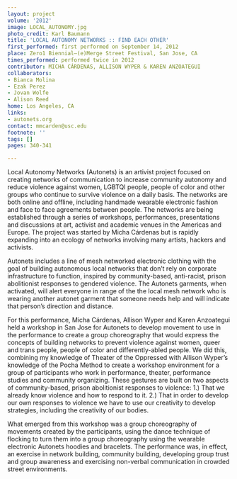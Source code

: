 ```yaml
---
layout: project
volume: '2012'
image: LOCAL_AUTONOMY.jpg
photo_credit: Karl Baumann
title: 'LOCAL AUTONOMY NETWORKS :: FIND EACH OTHER'
first_performed: first performed on September 14, 2012
place: Zero1 Biennial—(e)Merge Street Festival, San Jose, CA
times_performed: performed twice in 2012
contributor: MICHA CÁRDENAS, ALLISON WYPER & KAREN ANZOATEGUI
collaborators:
- Bianca Molina
- Ezak Perez
- Jovan Wolfe
- Alison Reed
home: Los Angeles, CA
links:
- autonets.org
contact: mmcarden@usc.edu
footnote: ''
tags: []
pages: 340-341

---
```


Local Autonomy Networks (Autonets) is an artivist project focused on creating networks of communication to increase community autonomy and reduce violence against women, LGBTQI people, people of color and other groups who continue to survive violence on a daily basis. The networks are both online and offline, including handmade wearable electronic fashion and face to face agreements between people. The networks are being established through a series of workshops, performances, presentations and discussions at art, activist and academic venues in the Americas and Europe. The project was started by Micha Cárdenas but is rapidly expanding into an ecology of networks involving many artists, hackers and activists.

Autonets includes a line of mesh networked electronic clothing with the goal of building autonomous local networks that don’t rely on corporate infrastructure to function, inspired by community-based, anti-racist, prison abolitionist responses to gendered violence. The Autonets garments, when activated, will alert everyone in range of the the local mesh network who is wearing another autonet garment that someone needs help and will indicate that person’s direction and distance.

For this performance, Micha Cárdenas, Allison Wyper and Karen Anzoategui held a workshop in San Jose for Autonets to develop movement to use in the performance to create a group choreography that would express the concepts of building networks to prevent violence against women, queer and trans people, people of color and differently-abled people. We did this, combining my knowledge of Theater of the Oppressed with Allison Wyper’s knowledge of the Pocha Method to create a workshop environment for a group of participants who work in performance, theater, performance studies and community organizing. These gestures are built on two aspects of community-based, prison abolitionist responses to violence: 1.) That we already know violence and how to respond to it. 2.) That in order to develop our own responses to violence we have to use our creativity to develop strategies, including the creativity of our bodies.

What emerged from this workshop was a group choreography of movements created by the participants, using the dance technique of flocking to turn them into a group choreography using the wearable electronic Autonets hoodies and bracelets. The performance was, in effect, an exercise in network building, community building, developing group trust and group awareness and exercising non-verbal communication in crowded street environments.

